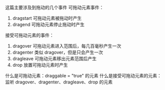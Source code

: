 这篇主要涉及到拖动的几个事件
可拖动元素事件：
1. dragstart 可拖动元素被拖动时产生
2. dragend   可拖动元素停止拖动时产生

接受可拖动元素的事件：
1. dragover 可拖动元素进入范围后，每几百毫秒产生一次
2. dragenter 类似 dragover，但是只会产生一次
3. dragleave 可拖动元素移出元素范围后产生
4. drop 放置可拖动元素时产生


什么是可拖动元素：draggable = "true" 的元素
什么是接受可拖动元素的元素：监听 dragover、dragenter、dragleave、drop 的元素

